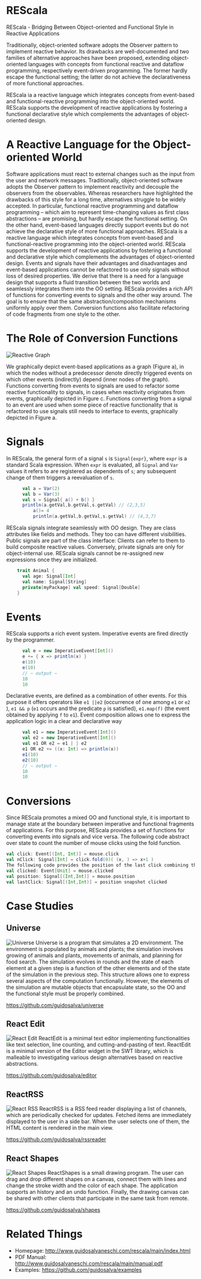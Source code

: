 # REScala

REScala -  Bridging Between Object-oriented and Functional Style in Reactive Applications

Traditionally, object-oriented software adopts the Observer pattern to implement reactive behavior. Its drawbacks are well-documented and two families of alternative approaches have been proposed, extending object-oriented languages with concepts from functional reactive and dataflow programming, respectively event-driven programming. The former hardly escape the functional setting; the latter do not achieve the declarativeness of more functional approaches.

REScala ia a reactive language which integrates concepts from event-based and functional-reactive programming into the object-oriented world. REScala supports the development of reactive applications by fostering a functional declarative style which complements the advantages of object-oriented design.

# A Reactive Language for the Object-oriented World

Software applications must react to external changes such as the input from the user and network messages. Traditionally, object-oriented software adopts the Observer pattern to implement reactivity and decouple the observers from the observables. Whereas researchers have highlighted the drawbacks of this style for a long time, alternatives struggle to be widely accepted. In particular, functional reactive programming and dataflow programming – which aim to represent time-changing values as first class abstractions – are promising, but hardly escape the functional setting. On the other hand, event-based languages directly support events but do not achieve the declarative style of more functional approaches.
REScala is a reactive language which integrates concepts from event-based and functional-reactive programming into the object-oriented world. REScala supports the development of reactive applications by fostering a functional and declarative style which complements the advantages of object-oriented design. Events and signals have their advantages and disadvantages and event-based applications cannot be refactored to use only signals without loss of desired properties. We derive that there is a need for a language design that supports a fluid transition between the two worlds and seamlessly integrates them into the OO setting.
REScala provides a rich API of functions for converting events to signals and the other way around. The goal is to ensure that the same abstraction/composition mechanisms uniformly apply over them. Conversion functions also facilitate refactoring of code fragments from one style to the other.

# The Role of Conversion Functions

![Reactive Graph](http://www.guidosalvaneschi.com/rescala/main/images/rescala-transformations.png)

We graphically depict event-based applications as a graph (Figure a), in which the nodes without a predecessor denote directly triggered events on which other events (indirectly) depend (inner nodes of the graph). Functions converting from events to signals are used to refactor some reactive functionality to signals, in cases when reactivity originates from events, graphically depicted in Figure c. Functions converting from a signal to an event are used when some piece of reactive functionality that is refactored to use signals still needs to interface to events, graphically depicted in Figure a.


# Signals

In REScala, the general form of a signal `s` is `Signal{expr}`, where `expr` is a standard Scala expression. When `expr` is evaluated, all `Signal` and `Var` values it refers to are registered as dependents of `s`; any subsequent change of them triggers a reevaluation of `s`.

```scala
	  val a = Var(2)
	  val b = Var(3)
	  val s = Signal{ a() + b() }
	  println(a.getVal,b.getVal,s.getVal) // (2,3,5)
          a()= 4
          println(a.getVal,b.getVal,s.getVal) // (4,3,7)
```

REScala signals integrate seamlessly with OO design. They are class attributes like fields and methods. They too can have different visibilities. Public signals are part of the class interface: Clients can refer to them to build composite reactive values. Conversely, private signals are only for object-internal use. REScala signals cannot be re-assigned new expressions once they are initialized.

```scala
	trait Animal {
	  val age: Signal[Int]
	  val name: Signal[String]
	  private[myPackage] val speed: Signal[Double]
	}
```

# Events

REScala supports a rich event system. Imperative events are fired directly by the programmer.

```scala
	  val e = new ImperativeEvent[Int]()
	  e += { x => println(x) }
	  e(10)
	  e(10)
	  // − output −
	  10
	  10
```

Declarative events, are defined as a combination of other events. For this purpose it offers operators like `e1 ||e2` (occurrence of one among `e1` or `e2` ), `e1 && p` (`e1` occurs and the predicate `p` is satisfied), `e1.map(f)` (the event obtained by applying `f` to `e1`). Event composition allows one to express the application logic in a clear and declarative way

```scala
	  val e1 = new ImperativeEvent[Int]()
	  val e2 = new ImperativeEvent[Int]()
	  val e1 OR e2 = e1 | | e2
	  e1 OR e2 += ((x: Int) => println(x))
	  e1(10)
	  e2(10)
	  // − output −
	  10
	  10
```

# Conversions

Since REScala promotes a mixed OO and functional style, it is important to manage state at the boundary between imperative and functional fragments of applications. For this purpose, REScala provides a set of functions for converting events into signals and vice versa.
The following code abstract over state to count the number of mouse clicks using the fold function.

```scala
val click: Event[(Int, Int)] = mouse.click
val nClick: Signal[Int] = click.fold(0)( (x, ) => x+1 )
The following code provides the position of the last click combining the click event and the position signal with the snapshot function.
val clicked: Event[Unit] = mouse.clicked
val position: Signal[(Int,Int)] = mouse.position
val lastClick: Signal[(Int,Int)] = position snapshot clicked
```

# Case Studies

## Universe

![Universe](http://www.guidosalvaneschi.com/rescala/main/images/universe.png)
Universe is a program that simulates a 2D environment. The environment is populated by animals and plants; the simulation involves growing of animals and plants, movements of animals, and planning for food search.
The simulation evolves in rounds and the state of each element at a given step is a function of the other elements and of the state of the simulation in the previous step. This structure allows one to express several aspects of the computation functionally. However, the elements of the simulation are mutable objects that encapsulate state, so the OO and the functional style must be properly combined.

<https://github.com/guidosalva/universe>

## React Edit

![React Edit](http://www.guidosalvaneschi.com/rescala/main/images/editor.png)
ReactEdit is a minimal text editor implementing functionalities like text selection, line counting, and cutting-and-pasting of text.
ReactEdit is a minimal version of the Editor widget in the SWT library, which is malleable to investigating various design alternatives based on reactive abstractions.

<https://github.com/guidosalva/editor>

## ReactRSS

![React RSS](http://www.guidosalvaneschi.com/rescala/main/images/rssreader.png)
ReactRSS is a RSS feed reader displaying a list of channels, which are periodically checked for updates.
Fetched items are immediately displayed to the user in a side bar. When the user selects one of them, the HTML content is rendered in the main view.

<https://github.com/guidosalva/rssreader>

## React Shapes

![React Shapes](http://www.guidosalvaneschi.com/rescala/main/images/shapes.png)
ReactShapes is a small drawing program. The user can drag and drop different shapes on a canvas, connect them with lines and change the stroke width and the color of each shape.
The application supports an history and an undo function. Finally, the drawing canvas can be shared with other clients that participate in the same task from remote.

<https://github.com/guidosalva/shapes>

# Related Things

* Homepage: <http://www.guidosalvaneschi.com/rescala/main/index.html>
* PDF Manual: <http://www.guidosalvaneschi.com/rescala/main/manual.pdf>
* Examples: <https://github.com/guidosalva/examples>
